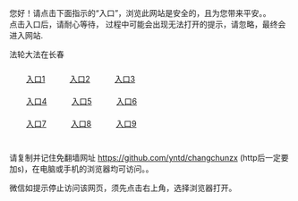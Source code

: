 您好！请点击下面指示的“入口”，浏览此网站是安全的，且为您带来平安。。 <br/>
点击入口后，请耐心等待， 过程中可能会出现无法打开的提示，请忽略，最终会进入网站. </br>

法轮大法在长春<br/>
<div style="padding:10px"><a style="margin:20px" target="_blank" href="https://ddn3yk4sinoyj.cloudfront.net/2Qpsp?miskx" id="ccLink1" rel="nofollow">入口1</a> <a target="_blank" style="margin:20px" href="https://d11bbrsbmx2h99.cloudfront.net/2Qpsp?xjzfghxk" id="ccLink2" rel="nofollow">入口2</a> <a style="margin:20px" target="_blank" href="https://d1p088yx2vglxf.cloudfront.net/2Qpsp?zayals" id="ccLink3" rel="nofollow">入口3</a></div>

<div style="padding:10px" ><a style="margin:20px" target="_blank" href="https://ddn3yk4sinoyj.cloudfront.net/2Qpsp?miskx" id="ccLink4" rel="nofollow">入口4</a> <a style="margin:20px" href="https://d11bbrsbmx2h99.cloudfront.net/2Qpsp?xjzfghxk" target="_blank" id="ccLink5" rel="nofollow">入口5</a> <a style="margin:20px" href="https://d1p088yx2vglxf.cloudfront.net/2Qpsp?zayals" target="_blank" id="ccLink6" rel="nofollow">入口6</a></div>

<div style="padding:10px"><a style="margin:20px" target="_blank" href="https://ddn3yk4sinoyj.cloudfront.net/2Qpsp?miskx" id="ccLink7" rel="nofollow">入口7</a> <a style="margin:20px" href="https://d11bbrsbmx2h99.cloudfront.net/2Qpsp?xjzfghxk" target="_blank" id="ccLink8" rel="nofollow">入口8</a> <a style="margin:20px" target="_blank" href="https://d1p088yx2vglxf.cloudfront.net/2Qpsp?zayals" id="ccLink9" rel="nofollow">入口9</a></div>

<br/>



请复制并记住免翻墙网址 https://github.com/yntd/changchunzx (http后一定要加s)，在电脑或手机的浏览器均可访问。。<br/>

微信如提示停止访问该网页，须先点击右上角，选择浏览器打开。
